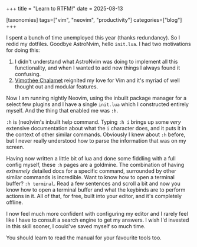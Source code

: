 +++
title = "Learn to RTFM!"
date = 2025-08-13

[taxonomies]
tags=["vim", "neovim", "productivity"]
categories=["blog"] 
+++

I spent a bunch of time unemployed this year (thanks redundancy). So I redid my
dotfiles. Goodbye AstroNvim, hello `init.lua`. I had two motivations for doing this:
1. I didn't understand what AstroNvim was doing to implement all this functionality, and
   when I wanted to add new things I always found it confusing.
1. [Vimothée Chalamet](https://www.youtube.com/@sylvanfranklin/videos) reignited my love
   for Vim and it's myriad of well thought out and modular features.

Now I am running nightly Neovim, using the inbuilt package manager for a select few
plugins and I have a single `init.lua` which I constructed entirely myself. And the
thing that enabled me was `:h`.

`:h` is (neo)vim's inbuilt help command. Typing `:h i` brings up some *very* extensive
documentation about what the `i` character does, and it puts it in the context of other
similar commands. Obviously I knew about `:h` before, but I never really understood how
to parse the information that was on my screen.

Having now written a little bit of lua and done some fiddling with a full config myself,
these `:h` pages are a goldmine. The combination of having *extremely* detailed docs for
a specific command, surrounded by other similar commands is incredible. Want to know how
to open a terminal buffer? `:h terminal`. Read a few sentences and scroll a bit and now
you know how to open a terminal buffer and what the keybinds are to perform actions in
it. All of that, for free, built into your editor, and it's completely offline.

I now feel much more confident with configuring my editor and I rarely feel like I have
to consult a search engine to get my answers. I wish I'd invested in this skill sooner,
I could've saved myself so much time.

You should learn to read the manual for your favourite tools too.

